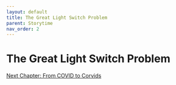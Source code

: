 ```yaml
---
layout: default
title: The Great Light Switch Problem
parent: Storytime
nav_order: 2
---
```


# The Great Light Switch Problem

[Next Chapter: From COVID to Corvids](/Portfolio/Storytime/from_covid_to_corvids.html)
